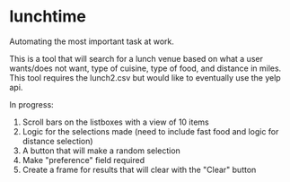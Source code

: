 # lunchtime
Automating the most important task at work.

This is a tool that will search for a lunch venue based on what a user wants/does not want, type of cuisine, type of food, and distance in miles.  This tool requires the lunch2.csv but would like to eventually use the yelp api.  

In progress:

1)  Scroll bars on the listboxes with a view of 10 items
2)  Logic for the selections made (need to include fast food and logic for distance selection)
3)  A button that will make a random selection
4)  Make "preference" field required
5)  Create a frame for results that will clear with the "Clear" button

